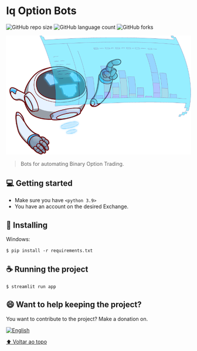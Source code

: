 # Iq Option Bots

<!---Esses são exemplos. Veja https://shields.io para outras pessoas ou para personalizar este conjunto de escudos. Você pode querer incluir dependências, status do projeto e informações de licença aqui--->

![GitHub repo size](https://img.shields.io/github/repo-size/iuricode/README-template?style=for-the-badge)
![GitHub language count](https://img.shields.io/github/languages/count/iuricode/README-template?style=for-the-badge)
![GitHub forks](https://img.shields.io/github/forks/iuricode/README-template?style=for-the-badge)

<img src="static/personagem2.png">

> Bots for automating Binary Option Trading.

## 💻 Getting started

* Make sure you have `<python 3.9>`
* You have an account on the desired Exchange.

## 🚀 Installing

Windows:
```
$ pip install -r requirements.txt
```

## ☕ Running the project

```
$ streamlit run app
```
## 😄 Want to help keeping the project?<br>

You want to contribute to the project? 
Make a donation on.

<a href="https://www.paypal.com/cgi-bin/webscr?cmd=_s-xclick&hosted_button_id=GSZBCGK7Z465J&source=url">
    <img src="https://raw.githubusercontent.com/iqoptionapi/iqoptionapi/master/docs/paypal-donate-button.png"
        alt="English" width="200" height="80" />


[⬆ Voltar ao topo](#nome-do-projeto)<br>
